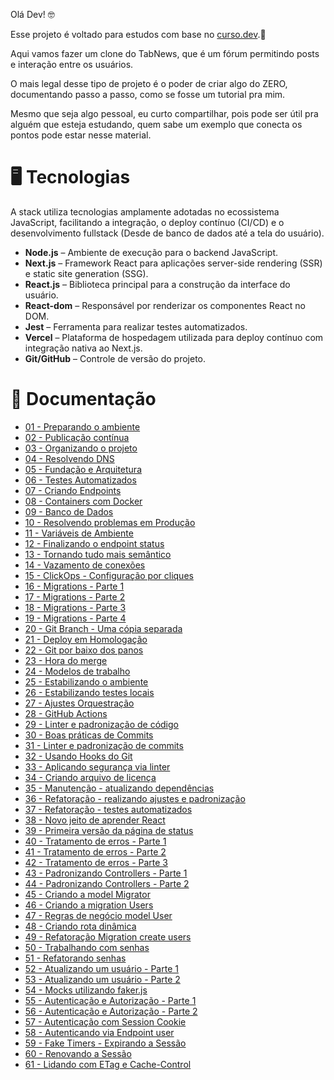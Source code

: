 Olá Dev! 🤓

Esse projeto é voltado para estudos com base no [curso.dev](https://curso.dev).🌱

Aqui vamos fazer um clone do TabNews, que é um fórum permitindo posts e interação entre os usuários.

O mais legal desse tipo de projeto é o poder de criar algo do ZERO, documentando
passo a passo, como se fosse um tutorial pra mim.

Mesmo que seja algo pessoal, eu curto compartilhar, pois pode ser útil pra alguém
que esteja estudando, quem sabe um exemplo que conecta os pontos pode estar nesse
material.

# 🖥️ Tecnologias

A stack utiliza tecnologias amplamente adotadas no ecossistema JavaScript, facilitando a integração, o deploy contínuo (CI/CD) e o desenvolvimento fullstack (Desde de banco de dados até a tela do usuário).

- **Node.js** – Ambiente de execução para o backend JavaScript.
- **Next.js** – Framework React para aplicações server-side rendering (SSR) e static site generation (SSG).
- **React.js** – Biblioteca principal para a construção da interface do usuário.
- **React-dom** – Responsável por renderizar os componentes React no DOM.
- **Jest** – Ferramenta para realizar testes automatizados.
- **Vercel** – Plataforma de hospedagem utilizada para deploy contínuo com integração nativa ao Next.js.
- **Git/GitHub** – Controle de versão do projeto.

# 🔗 Documentação

- [01 - Preparando o ambiente](docs/01-preparando-o-ambiente.md)
- [02 - Publicação contínua](docs/02-publicacao-continua.md)
- [03 - Organizando o projeto](docs/03-organizando-o-projeto.md)
- [04 - Resolvendo DNS](docs/04-resolvendo-dns.md)
- [05 - Fundação e Arquitetura](docs/05-fundacao-e-arquitetura.md)
- [06 - Testes Automatizados](docs/06-testes-automatizados.md)
- [07 - Criando Endpoints](docs/07-criando-endpoints.md)
- [08 - Containers com Docker](docs/08-containers-com-docker.md)
- [09 - Banco de Dados](docs/09-banco-de-dados.md)
- [10 - Resolvendo problemas em Produção](docs/10-resolvendo-problemas-em-prod.md)
- [11 - Variáveis de Ambiente](docs/11-variaveis-de-ambiente.md)
- [12 - Finalizando o endpoint status](docs/12-finalizando-endpoint-status.md)
- [13 - Tornando tudo mais semântico](docs/13-tornando-semantico.md)
- [14 - Vazamento de conexões](docs/14-vazamento-de-conexoes-do-banco.md)
- [15 - ClickOps - Configuração por cliques](docs/15-click-ops-configurando-com-cliques.md)
- [16 - Migrations - Parte 1](docs/16-migrations-parte-1.md)
- [17 - Migrations - Parte 2](docs/17-migrations-parte-2.md)
- [18 - Migrations - Parte 3](docs/18-migrations-parte-3.md)
- [19 - Migrations - Parte 4](docs/19-migrations-parte-4.md)
- [20 - Git Branch - Uma cópia separada](docs/20-git-branches-sao-copias.md)
- [21 - Deploy em Homologação](docs/21-deploy-em-homologacao.md)
- [22 - Git por baixo dos panos](docs/22-git-por-baixo-dos-panos.md)
- [23 - Hora do merge](docs/23-hora-do-merge.md)
- [24 - Modelos de trabalho](docs/24-CI-CD-modelos-de-trabalho.md)
- [25 - Estabilizando o ambiente](docs/25-estabilizando-o-ambiente.md)
- [26 - Estabilizando testes locais](docs/26-estabilizando-testes-locais.md)
- [27 - Ajustes Orquestração](docs/27-ajustes-orquestracao.md)
- [28 - GitHub Actions](docs/28-github-actions.md)
- [29 - Linter e padronização de código](docs/29-linter-e-a-padronizacao.md)
- [30 - Boas práticas de Commits](docs/30-commits-boas-praticas.md)
- [31 - Linter e padronização de commits](docs/31-linter-commits.md)
- [32 - Usando Hooks do Git](docs/32-git-hooks.md)
- [33 - Aplicando segurança via linter](docs/33-linter-sem-segredos.md)
- [34 - Criando arquivo de licença](docs/34-criando-arquivo-de-licenca.md)
- [35 - Manutenção - atualizando dependências](docs/35-manutencao-dependencias-e-correcoes-gerais.md)
- [36 - Refatoração - realizando ajustes e padronização](docs/36-refatoracao-ajustes-e-padronizacao.md)
- [37 - Refatoração - testes automatizados](docs/37-refatorando-testes-automatizados.md)
- [38 - Novo jeito de aprender React](docs/38-novo-jeito-com-react.md)
- [39 - Primeira versão da página de status](docs/39-primeira-versao-pagina-status.md)
- [40 - Tratamento de erros - Parte 1](docs/40-tratamento-de-erros-parte-1.md)
- [41 - Tratamento de erros - Parte 2](docs/41-tratamento-de-erros-parte-2.md)
- [42 - Tratamento de erros - Parte 3](docs/42-tratamento-de-erros-parte-3.md)
- [43 - Padronizando Controllers - Parte 1](docs/43-padronizando-controllers-parte1.md)
- [44 - Padronizando Controllers - Parte 2](docs/44-padronizando-controllers-parte2.md)
- [45 - Criando a model Migrator](docs/45-criando-a-model-migrator.md)
- [46 - Criando a migration Users](docs/46-criando-migration-users.md)
- [47 - Regras de negócio model User](docs/47-regras-de-negocio-model-user.md)
- [48 - Criando rota dinâmica](docs/48-criando-rota-dinamica.md)
- [49 - Refatoração Migration create users](docs/49-refatoracao-migrations-create-users.md)
- [50 - Trabalhando com senhas](docs/50-trabalhando-com-senhas.md)
- [51 - Refatorando senhas](docs/51-refatorando-senhas.md)
- [52 - Atualizando um usuário - Parte 1](docs/52-atualizando-um-usuario-parte-1.md)
- [53 - Atualizando um usuário - Parte 2](docs/53-atualizando-um-usuario-parte-2.md)
- [54 - Mocks utilizando faker.js](docs/54-Mocks-utilizando-fakerjs.md)
- [55 - Autenticação e Autorização - Parte 1](docs/55-autenticacao-e-autorizacao-parte-1.md)
- [56 - Autenticação e Autorização - Parte 2](docs/55-autenticacao-e-autorizacao-parte-2.md)
- [57 - Autenticação com Session Cookie](docs/57-autenticacao-session-cookie.md)
- [58 - Autenticando via Endpoint user](docs/58-autenticando-via-endpoint-user.md)
- [59 - Fake Timers - Expirando a Sessão](docs/59-fake-timers-expirando-sessao.md)
- [60 - Renovando a Sessão](docs/60-renovando-a-sessao.md)
- [61 - Lidando com ETag e Cache-Control](docs/61-etag-e-cache-control.md)
